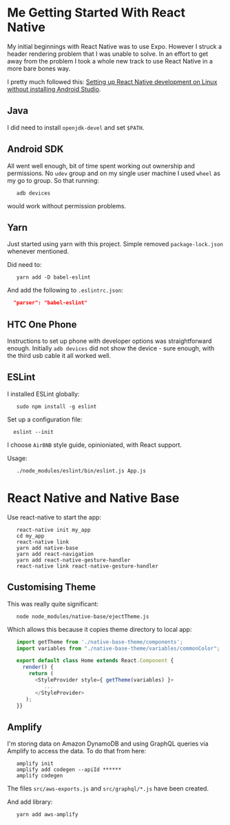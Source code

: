 # Me Getting Started With React Native

My initial beginnings with React Native was to use Expo. However I struck a
header rendering problem that I was unable to solve. In an effort to get away
from the problem I took a whole new track to use React Native in a more bare
bones way.

I pretty much followed this: [Setting up React Native development on Linux
without installing Android Studio](https://medium.com/@khairold/setting-up-react-native-on-linux-without-android-studio-a65f3e011bbb>).

## Java

I did need to install `openjdk-devel` and set `$PATH`.

## Android SDK

All went well enough, bit of time spent working out ownership and permissions.
No `udev` group and on my single user machine I used `wheel` as my go to group. So that running:

```shell
   adb devices
```

would work without permission problems.

## Yarn

Just started using yarn with this project. Simple removed `package-lock.json` whenever mentioned.

Did need to:

```shell
   yarn add -D babel-eslint
```

And add the following to `.eslintrc.json`:

```json
  "parser": "babel-eslint"
```


## HTC One Phone

Instructions to set up phone with developer options was straightforward enough.
Initially `adb devices` did not show the device - sure enough, with the third
usb cable it all worked well.

## ESLint

I installed ESLint globally:

```shell
   sudo npm install -g eslint
```

Set up a configuration file:

```shell
  eslint --init
```

I choose `AirBNB` style guide, opinioniated, with React support.

Usage:

```shell
   ./node_modules/eslint/bin/eslint.js App.js
```

# React Native and Native Base

Use react-native to start the app:

```shell
   react-native init my_app
   cd my_app
   react-native link
   yarn add native-base
   yarn add react-navigation
   yarn add react-native-gesture-handler
   react-native link react-native-gesture-handler
```

## Customising Theme

This was really quite significant:

```shell
   node node_modules/native-base/ejectTheme.js
```

Which allows this because it copies theme directory to local app:

```javascript
   import getTheme from './native-base-theme/components';
   import variables from "./native-base-theme/variables/commonColor";

   export default class Home extends React.Component {
     render() {
       return (
         <StyleProvider style={ getTheme(variables) }>
            ...
         </StyleProvider>
      );
   }}
```

## Amplify

I'm storing data on Amazon DynamoDB and using GraphQL queries via Amplify to
access the data. To do that from here:

```shell
   amplify init
   amplify add codegen --apiId ******
   amplify codegen
```

The files `src/aws-exports.js` and `src/graphql/*.js` have been created.

And add library:

```shell
   yarn add aws-amplify
```
